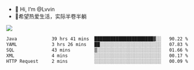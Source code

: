 - 👋 Hi, I’m @Lvvin
- 🍎希望热爱生活，实际半卷半躺
<!--
👀 I’m interested in ...
- 🌱 I’m currently learning ...
- 💞️ I’m looking to collaborate on ...
- 📫 How to reach me ...
->

<!---
Lvvin/Lvvin is a ✨ special ✨ repository because its `README.md` (this file) appears on your GitHub profile.
You can click the Preview link to take a look at your changes.

![Lvvin's GitHub stats](https://github-readme-stats.vercel.app/api?username=Lvvin&theme=default&show_icons=true&count_private=true)
--->

<a href="https://github.com/anuraghazra/github-readme-stats">
  <img align="center" src="https://github-readme-stats-lvvins-projects.vercel.app/api?username=Lvvin&theme=default&show_icons=true&count_private=true" />
</a>

<!--START_SECTION:waka-->

```txt
Java             39 hrs 41 mins  ██████████████████████▓░░   90.22 %
YAML             3 hrs 26 mins   ██░░░░░░░░░░░░░░░░░░░░░░░   07.83 %
SQL              43 mins         ▒░░░░░░░░░░░░░░░░░░░░░░░░   01.66 %
XML              4 mins          ░░░░░░░░░░░░░░░░░░░░░░░░░   00.17 %
HTTP Request     2 mins          ░░░░░░░░░░░░░░░░░░░░░░░░░   00.09 %
```

<!--END_SECTION:waka-->


